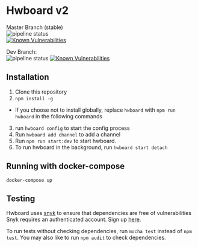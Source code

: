 # Hwboard v2 
Master Branch (stable)  
![pipeline status](https://git-badge.chatbox2.tk/hwboard2/master)  
[![Known Vulnerabilities](https://snyk.io/test/github/junron/hwboard/badge.svg?targetFile=package.json)](https://snyk.io/test/github/junron/hwboard?targetFile=package.json)  
 
Dev Branch:  
![pipeline status](https://git-badge.chatbox2.tk/hwboard2/dev)
[![Known Vulnerabilities](https://snyk.io/test/github/junron/hwboard/dev/badge.svg)](https://snyk.io/test/github/junron/hwboard/dev)

## Installation
1. Clone this repository
2. `npm install -g`
  - If you choose not to install globally, replace `hwboard` with `npm run hwboard` in the following commands
3. run `hwboard config` to start the config process
4. Run `hwboard add channel` to add a channel
5. Run `npm run start:dev` to start hwboard.
6. To run hwboard in the background, run `hwboard start detach`

## Running with  docker-compose  
`docker-compose up`  


## Testing
Hwboard uses [snyk](https://snyk.io) to ensure that dependencies are free of vulnerabilities  
Snyk requires an authenticated account. Sign up [here](https://snyk.io/signup).

To run tests without checking dependencies, run `mocha test` instead of `npm test`.
You may also like to run `npm audit` to check dependencies.

